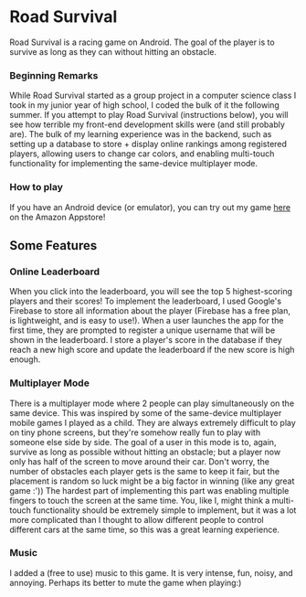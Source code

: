 # Road Survival

Road Survival is a racing game on Android. The goal of the player is to survive as long as they can without hitting an obstacle.

### Beginning Remarks
While Road Survival started as a group project in a computer science class I took in my junior year of high school, I coded the bulk of it the following summer. 
If you attempt to play Road Survival (instructions below), you will see how terrible my front-end development skills were (and still probably are).
The bulk of my learning experience was in the backend, such as setting up a database to store + display online rankings among registered players, allowing users to change car colors, and enabling multi-touch functionality for implementing the same-device multiplayer mode. 

### How to play
If you have an Android device (or emulator), you can try out my game [here](https://www.amazon.com/Road-Survival-Multiplayer-Racing-Game/dp/B09G5R78NC/ref=sr_1_5?crid=2YKLGKZM9AN8T&dib=eyJ2IjoiMSJ9.tKMKB6RnmR1Aw4pyueGnZJDWU86TuYS5BxbZ0CjSZH7a9zL4gIlndu_Ldt0iDYz50JPOtFIza9guew9JpXFu78cD_BkkNo9NZBBe9jx4xLZbJvKxAjC6PYHLJ2Qt0y6Dt6awp2DqbQ_hDynXmETON5XZl-YcdpfxJteHEv0PUf4zw88vtAvqmOGBJOG69VpRy2oEqs3FR-5ouPEpY3j3q2sIwZjvr4oijJ_Qv9J_O7P1M2A8HwN5wVgJpD9qsIvb7czFowtgL0q3UUjHl0ybTWK7wDYnP7FMQeDTHnXnvhE.mhJGNVLwvoYosq_FaXxalSck_t9yGgt0VS7tNj0jlLo&dib_tag=se&keywords=road+survival&qid=1710902353&s=mobile-apps&sprefix=road+survival%2Cmobile-apps%2C452&sr=1-5) on the Amazon Appstore!

## Some Features

### Online Leaderboard
When you click into the leaderboard, you will see the top 5 highest-scoring players and their scores! 
To implement the leaderboard, I used Google's Firebase to store all information about the player (Firebase has a free plan, is lightweight, and is easy to use!). 
When a user launches the app for the first time, they are prompted to register a unique username that will be shown in the leaderboard. 
I store a player's score in the database if they reach a new high score and update the leaderboard if the new score is high enough. 

### Multiplayer Mode
There is a multiplayer mode where 2 people can play simultaneously on the same device. This was inspired by some of the same-device multiplayer mobile games I played as a child.
They are always extremely difficult to play on tiny phone screens, but they're somehow really fun to play with someone else side by side. 
The goal of a user in this mode is to, again, survive as long as possible without hitting an obstacle; but a player now only has half of the screen to move around their car.
Don't worry, the number of obstacles each player gets is the same to keep it fair, but the placement is random so luck might be a big factor in winning (like any great game :')) 
The hardest part of implementing this part was enabling multiple fingers to touch the screen at the same time. 
You, like I, might think a multi-touch functionality should be extremely simple to implement, but it was a lot more complicated than I thought to allow different people to control different cars at the same time, so this was a great learning experience. 

### Music
I added a (free to use) music to this game. It is very intense, fun, noisy, and annoying. Perhaps its better to mute the game when playing:)
